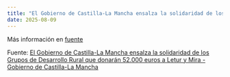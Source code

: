 ```yaml
---
title: "El Gobierno de Castilla-La Mancha ensalza la solidaridad de los Grupos de Desarrollo Rural que donarán 52.000 euros a Letur y Mira - Gobierno de Castilla-La Mancha"
date: 2025-08-09
---
```


Más información en [fuente](https://news.google.com/rss/articles/CBMi5gFBVV95cUxPZmc2OGVGRjIwWGRrZ1BTSThnVGRjVzh2aEJvOHFabXZ4bFhZRm5uUGE2U3p5Q1hQZ3R4ZFZ6RGhiWkliNDB3V0FucmJTYkJaMDEzb3NmcGtwejNWOXNneFZPRHVzemVCT0lKT3gzZl9IUVFfbGJELU1IMEdhbmxOdjlzOGlpbk1IQlRWbC1QbTRLQjRocm95MUxDSFFvUXpMUWxmVDVUMzFfMnd6dWMyUWFDNWpsRUxEdFdsNDhpYlhSVjc0dDdFQ3p2bnRKSHd4MHRKeFVnM0NFTjh1ZlVNaUVpWWNQZw?oc=5)

Fuente: [El Gobierno de Castilla-La Mancha ensalza la solidaridad de los Grupos de Desarrollo Rural que donarán 52.000 euros a Letur y Mira - Gobierno de Castilla-La Mancha](https://news.google.com/rss/articles/CBMi5gFBVV95cUxPZmc2OGVGRjIwWGRrZ1BTSThnVGRjVzh2aEJvOHFabXZ4bFhZRm5uUGE2U3p5Q1hQZ3R4ZFZ6RGhiWkliNDB3V0FucmJTYkJaMDEzb3NmcGtwejNWOXNneFZPRHVzemVCT0lKT3gzZl9IUVFfbGJELU1IMEdhbmxOdjlzOGlpbk1IQlRWbC1QbTRLQjRocm95MUxDSFFvUXpMUWxmVDVUMzFfMnd6dWMyUWFDNWpsRUxEdFdsNDhpYlhSVjc0dDdFQ3p2bnRKSHd4MHRKeFVnM0NFTjh1ZlVNaUVpWWNQZw?oc=5)

